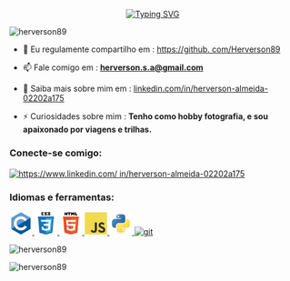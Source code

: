<p align="center">
<a href="https://git.io/typing-svg"><img src="https://readme-typing-svg.herokuapp.com?font=Fira+Code&duration=2500&pause=250&color=FFFFFF&multiline=true&width=450&height=100&lines=Ola+%F0%9F%91%8B%2C+Eu+me+chamo+Herverson!!!;Um+apaixonado+por+tecnologia%2C;+iniciando+sua+jornada." alt="Typing SVG" /></a>
</p>

<p align="left"> <img src="https://komarev.com/ghpvc/?username=herverson89&label=Profile%20views&color=0e75b6&style=flat" alt="herverson89" /> </p>

- 📝 Eu regulamente compartilho em : [https://github. com/Herverson89](https://github.com/Herverson89)

- 📫 Fale comigo em : **herverson.s.a@gmail.com**

- 📄 Saiba mais sobre mim em : [linkedin.com/in/herverson-almeida-02202a175 ](linkedin.com/in/herverson-almeida-02202a175)

- ⚡ Curiosidades sobre mim : **Tenho como hobby fotografia, e sou apaixonado por viagens e trilhas.**

<h3 align="left">Conecte-se comigo:</h3>
<p align="left">
<a href="https://linkedin.com/in/https://www.linkedin.com/in/herverson-almeida-02202a175" target="blank"><img align="center" src="https://raw.githubusercontent.com/rahuldkjain/github-profile-readme-generator/master/src/images/icons/Social/linked-in-alt.svg" alt="https://www.linkedin.com/ in/herverson-almeida-02202a175" height="30" width="40" /></a>
</p>

<h3 align="left">Idiomas e ferramentas:</h3>
<p align="left"> 
  <a href="https://www.cprogramming.com" target="_blank" rel="noreferrer"> 
  <img src="https://raw.githubusercontent.com/devicons/devicon/master/icons/c/c-original.svg" alt="c" width="40" height="40"/> </a> 
  <a href="https://www.w3schools.com/css/" target="_blank" rel="noreferrer"> 
  <img src="https://raw.githubusercontent.com/devicons/devicon/master/icons/css3/css3-original-wordmark.svg" alt ="css3" width="40" height="40"/> 
  <a href="https://www.w3.org/html/" target="_blank" rel="noreferrer"> 
    <img src ="https://raw.githubusercontent.com/devicons/devicon/master/icons/html5/html5-original-wordmark.svg" alt="html5" width="40" height="40"/> 
  </a> 
  <a href="https://developer.mozilla.org/en-US/docs/Web/JavaScript" target="_blank" rel="noreferrer">
    <img src="https://raw.githubusercontent.com/devicons/devicon/master/icons/javascript/javascript-original.svg" alt="javascript" width="40" height="40"/> 
  </a> 
   <a href="https://www.python.org" target="_blank" rel="noreferrer">
    <img src="https://raw.githubusercontent.com/devicons/devicon/master/icons/python/python-original.svg" alt="python" width="40" height="40"/> 
    </a>
      </a> 
  <a href="https://git-scm.com/" target="_blank" rel="noreferrer"> 
  <img src ="https://www.vectorlogo.zone/logos/git-scm/git-scm-icon.svg" alt="git" width="40" height="40"/> 
  </a> 
</p>




<p><img src="https://github-readme-stats.vercel.app/api?username=herverson89&&theme=dark&show_icons=true&show_icons=true&locale=en" alt="herverson89"/>

<img src="https://github-readme-streak-stats.herokuapp.com/?user=herverson89&&theme=dark&show_icons=true" alt="herverson89"/></p>

